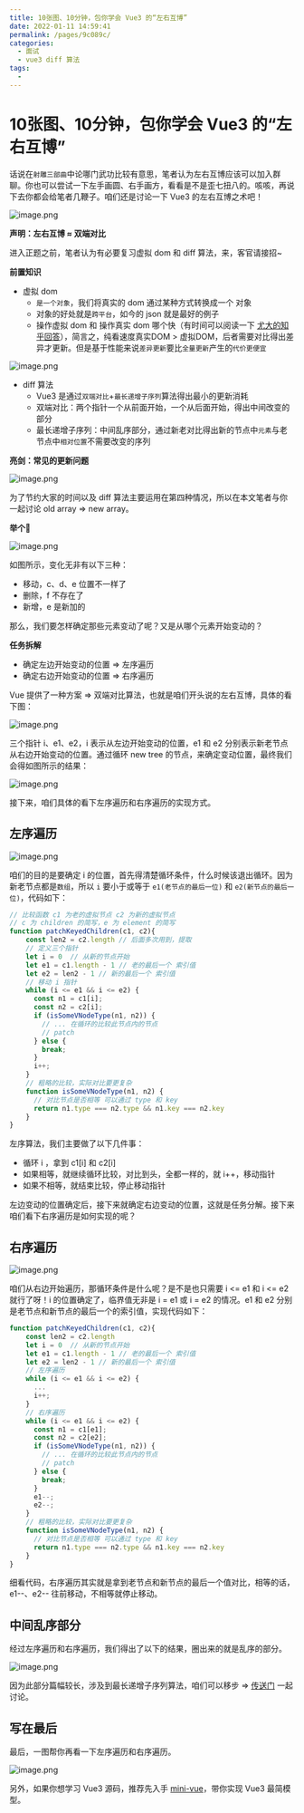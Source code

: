 ```yaml
---
title: 10张图、10分钟，包你学会 Vue3 的“左右互博”
date: 2022-01-11 14:59:41
permalink: /pages/9c089c/
categories:
  - 面试
  - vue3 diff 算法
tags:
  - 
---
```


# 10张图、10分钟，包你学会 Vue3 的“左右互博”

话说在`射雕三部曲`中论哪门武功比较有意思，笔者认为左右互博应该可以加入群聊。你也可以尝试一下左手画圆、右手画方，看看是不是歪七扭八的。咳咳，再说下去你都会给笔者几鞭子。咱们还是讨论一下 Vue3 的左右互博之术吧！

![image.png](https://p3-juejin.byteimg.com/tos-cn-i-k3u1fbpfcp/c49cd738d3b04716ab038d07738f775b~tplv-k3u1fbpfcp-watermark.image?)

**声明：左右互博 ≈ 双端对比**

进入正题之前，笔者认为有必要复习虚拟 dom 和 diff 算法，来，客官请接招~

**前置知识**

- 虚拟 dom
  - `是一个对象`，我们将真实的 dom 通过某种方式转换成一个 对象
  - 对象的好处就是`跨平台`，如今的 json 就是最好的例子
  - 操作虚拟 dom 和 操作真实 dom 哪个快（有时间可以阅读一下 [尤大的知乎回答](https://www.zhihu.com/question/31809713)），简言之，纯看速度真实DOM > 虚拟DOM，后者需要对比得出差异才更新。但是基于性能来说`差异更新`要比`全量更新`产生的`代价更便宜`

![image.png](https://p3-juejin.byteimg.com/tos-cn-i-k3u1fbpfcp/62de6f2f6eff42c08a6a4fa354405a46~tplv-k3u1fbpfcp-watermark.image?)

- diff 算法
  - Vue3 是通过`双端对比`+`最长递增子序列`算法得出最小的更新消耗
  - 双端对比：两个指针一个从前面开始，一个从后面开始，得出中间改变的部分
  - 最长递增子序列：中间乱序部分，通过新老对比得出新的节点中`元素`与老节点中`相对位置`不需要改变的序列

**亮剑：常见的更新问题**

![image.png](https://p9-juejin.byteimg.com/tos-cn-i-k3u1fbpfcp/faeab34c60974332bb3293369e440b18~tplv-k3u1fbpfcp-watermark.image?)

为了节约大家的时间以及 diff 算法主要运用在第四种情况，所以在本文笔者与你一起讨论 old array => new array。

**举个🌰**

![image.png](https://p3-juejin.byteimg.com/tos-cn-i-k3u1fbpfcp/a7c5ec73ef524371a72f8b5bf96fbd20~tplv-k3u1fbpfcp-watermark.image?)

如图所示，变化无非有以下三种：

- 移动，c、d、e 位置不一样了
- 删除，f 不存在了
- 新增，e 是新加的

那么，我们要怎样确定那些元素变动了呢？又是从哪个元素开始变动的？

**任务拆解**

- 确定左边开始变动的位置 => 左序遍历
- 确定右边开始变动的位置 => 右序遍历

Vue 提供了一种方案 => 双端对比算法，也就是咱们开头说的左右互博，具体的看下图：

![image.png](https://p6-juejin.byteimg.com/tos-cn-i-k3u1fbpfcp/4dde9376a25749be97f8b8770d3d7355~tplv-k3u1fbpfcp-watermark.image?)

三个指针 i、e1、e2，i 表示从左边开始变动的位置，e1 和 e2 分别表示新老节点从右边开始变动的位置。通过循环 new tree 的节点，来确定变动位置，最终我们会得如图所示的结果：

![image.png](https://p1-juejin.byteimg.com/tos-cn-i-k3u1fbpfcp/de97c29726fb4b3aa651b2b140d8db59~tplv-k3u1fbpfcp-watermark.image?)

接下来，咱们具体的看下左序遍历和右序遍历的实现方式。

## 左序遍历

![image.png](https://p6-juejin.byteimg.com/tos-cn-i-k3u1fbpfcp/b9d16241db4148cf9ec13fa7ed6c6b65~tplv-k3u1fbpfcp-watermark.image?)

咱们的目的是要确定 i 的位置，首先得清楚循环条件，什么时候该退出循环。因为新老节点都是`数组`，所以 `i` 要小于或等于 `e1(老节点的最后一位)` 和 `e2(新节点的最后一位)`，代码如下：

```js
// 比较函数 c1 为老的虚拟节点 c2 为新的虚拟节点
// c 为 children 的简写，e 为 element 的简写
function patchKeyedChildren(c1, c2){
    const len2 = c2.length // 后面多次用到，提取
    // 定义三个指针
    let i = 0  // 从新的节点开始
    let e1 = c1.length - 1 // 老的最后一个 索引值
    let e2 = len2 - 1 // 新的最后一个 索引值
    // 移动 i 指针
    while (i <= e1 && i <= e2) {
      const n1 = c1[i];
      const n2 = c2[i];
      if (isSomeVNodeType(n1, n2)) {
        // ... 在循环的比较此节点内的节点
        // patch
      } else {
        break;
      }
      i++;
    }
    // 粗略的比较，实际对比要更复杂
    function isSomeVNodeType(n1, n2) {
      // 对比节点是否相等 可以通过 type 和 key
      return n1.type === n2.type && n1.key === n2.key
    }
}
```

左序算法，我们主要做了以下几件事：

- 循环 i ，拿到 c1[i] 和 c2[i]
- 如果相等，就继续循环比较，对比到头，全都一样的，就 i++，移动指针
- 如果不相等，就结束比较，停止移动指针

左边变动的位置确定后，接下来就确定右边变动的位置，这就是任务分解。接下来咱们看下右序遍历是如何实现的呢？

## 右序遍历

![image.png](https://p1-juejin.byteimg.com/tos-cn-i-k3u1fbpfcp/638102b21cde4c3a8057b5045cf9df50~tplv-k3u1fbpfcp-watermark.image?)

咱们从右边开始遍历，那循环条件是什么呢？是不是也只需要 i <= e1 和 i <= e2 就行了呀！i 的位置确定了，临界值无非是 i = e1 或 i = e2 的情况。e1 和 e2 分别是老节点和新节点的最后一个的索引值，实现代码如下：

```js
function patchKeyedChildren(c1, c2){
    const len2 = c2.length 
    let i = 0  // 从新的节点开始
    let e1 = c1.length - 1 // 老的最后一个 索引值
    let e2 = len2 - 1 // 新的最后一个 索引值
    // 左序遍历
    while (i <= e1 && i <= e2) {
      ...
      i++;
    }
    // 右序遍历
    while (i <= e1 && i <= e2) {
      const n1 = c1[e1];
      const n2 = c2[e2];
      if (isSomeVNodeType(n1, n2)) {
        // ... 在循环的比较此节点内的节点
        // patch
      } else {
        break;
      }
      e1--;
      e2--;
    }
    // 粗略的比较，实际对比要更复杂
    function isSomeVNodeType(n1, n2) {
      // 对比节点是否相等 可以通过 type 和 key
      return n1.type === n2.type && n1.key === n2.key
    }
}
```

细看代码，右序遍历其实就是拿到老节点和新节点的最后一个值对比，相等的话，e1--、e2-- 往前移动，不相等就停止移动。

## 中间乱序部分

经过左序遍历和右序遍历，我们得出了以下的结果，圈出来的就是乱序的部分。

![image.png](https://p1-juejin.byteimg.com/tos-cn-i-k3u1fbpfcp/de97c29726fb4b3aa651b2b140d8db59~tplv-k3u1fbpfcp-watermark.image?)

因为此部分篇幅较长，涉及到最长递增子序列算法，咱们可以移步 => [传送门](https://juejin.cn/post/7054055241704013831) 一起讨论。

## 写在最后

最后，一图帮你再看一下左序遍历和右序遍历。

![image.png](https://p1-juejin.byteimg.com/tos-cn-i-k3u1fbpfcp/f15abebeed714ffc958adee485047941~tplv-k3u1fbpfcp-watermark.image?)

另外，如果你想学习 Vue3 源码，推荐先入手 [mini-vue](https://github.com/cuixiaorui/mini-vue)，带你实现 Vue3 最简模型。